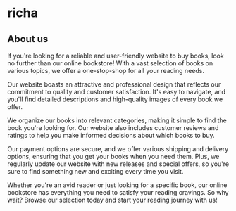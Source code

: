# richa

## About us

If you're looking for a reliable and user-friendly website to buy books, look no further than our online bookstore! With a vast selection of books on various topics, we offer a one-stop-shop for all your reading needs.

Our website boasts an attractive and professional design that reflects our commitment to quality and customer satisfaction. It's easy to navigate, and you'll find detailed descriptions and high-quality images of every book we offer.

We organize our books into relevant categories, making it simple to find the book you're looking for. Our website also includes customer reviews and ratings to help you make informed decisions about which books to buy.

Our payment options are secure, and we offer various shipping and delivery options, ensuring that you get your books when you need them. Plus, we regularly update our website with new releases and special offers, so you're sure to find something new and exciting every time you visit.

Whether you're an avid reader or just looking for a specific book, our online bookstore has everything you need to satisfy your reading cravings. So why wait? Browse our selection today and start your reading journey with us!
